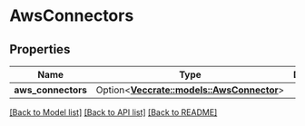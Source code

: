 # AwsConnectors

## Properties

Name | Type | Description | Notes
------------ | ------------- | ------------- | -------------
**aws_connectors** | Option<[**Vec<crate::models::AwsConnector>**](AWSConnector.md)> |  | [optional]

[[Back to Model list]](../README.md#documentation-for-models) [[Back to API list]](../README.md#documentation-for-api-endpoints) [[Back to README]](../README.md)


